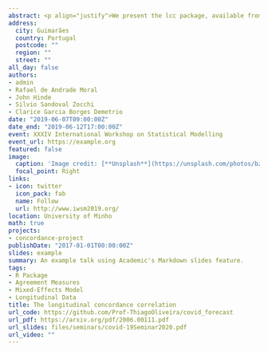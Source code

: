 ```yaml
---
abstract: <p align="justify">We present the lcc package, available from the Comprehensive R Archive Network (CRAN). The package implements estimation procedures for the longitudinal concordance correlation (LCC), using fixed effects and variance components estimates from linear mixed models. The LCC is a quantity that measures the extent of agreement between two (or more) methods used to evaluate a response variable of interest and is frequently applied in medicine, pharmacology, and agronomy. The main features of the package are the estimation and inference of the extent of agreement using numerical and graphical summaries. Moreover, our approach presents flexibility in the sense that it accommodates both balanced and unbalanced experimental designs, allows for different within-group error structures, while also allowing for the inclusion of covariates in the linear predictor to control systematic variations in the response. We illustrate our methodology by comparing different methods used to measure the peel colour of fruit as an assessment of ripeness.</p>
address:
  city: Guimarães 
  country: Portugal
  postcode: ""
  region: ""
  street: ""
all_day: false
authors: 
- admin
- Rafael de Andrade Moral
- John Hinde
- Silvio Sandoval Zocchi
- Clarice Garcia Borges Demetrio
date: "2019-06-07T09:00:00Z"
date_end: "2019-06-12T17:00:00Z"
event: XXXIV International Workshop on Statistical Modelling
event_url: https://example.org
featured: false
image:
  caption: 'Image credit: [**Unsplash**](https://unsplash.com/photos/bzdhc5b3Bxs)'
  focal_point: Right
links:
- icon: twitter
  icon_pack: fab
  name: Follow
  url: http://www.iwsm2019.org/
location: University of Minho
math: true
projects:
- concordance-project
publishDate: "2017-01-01T00:00:00Z"
slides: example
summary: An example talk using Academic's Markdown slides feature.
tags:
- R Package
- Agreement Measures
- Mixed-Effects Model
- Longitudinal Data
title: The longitudinal concordance correlation
url_code: https://github.com/Prof-ThiagoOliveira/covid_forecast
url_pdf: https://arxiv.org/pdf/2006.00111.pdf
url_slides: files/seminars/covid-19Seminar2020.pdf
url_video: ""
---
```

